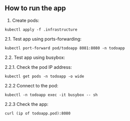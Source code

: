 ## How to run the app

1. Create pods:

```
kubectl apply -f .infrastructure 
```

2.1. Test app using ports-forwarding:

```
kubectl port-forward pod/todoapp 8081:8080 -n todoapp
```

2.2. Test app using busybox:

2.2.1. Check the pod IP address:

```
kubectl get pods -n todoapp -o wide
```

2.2.2 Connect to the pod:

```
kubectl -n todoapp exec -it busybox -- sh
```

2.2.3 Check the app:

```
curl (ip of todoapp.pod):8080
```